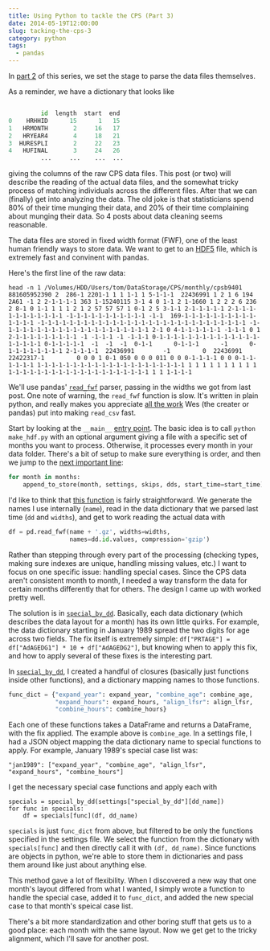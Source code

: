 ```yaml
---
title: Using Python to tackle the CPS (Part 3)
date: 2014-05-19T12:00:00
slug: tacking-the-cps-3
category: python
tags:
  - pandas
---
```


In <a href="http://tomaugspurger.github.io/blog/2014/02/04/tackling%20the%20cps%20(part%202)/">part 2</a> of this series, we set the stage to parse the data files themselves.

As a reminder, we have a dictionary that looks like

```python

         id  length  start  end
0    HRHHID      15      1   15
1   HRMONTH       2     16   17
2   HRYEAR4       4     18   21
3  HURESPLI       2     22   23
4   HUFINAL       3     24   26
         ...     ...    ...  ...
```

giving the columns of the raw CPS data files. This post (or two) will describe the reading of the actual data files, and the somewhat tricky process of matching individuals across the different files. After that we can (finally) get into analyzing the data. The old joke is that statisticians spend 80% of their time munging their data, and 20% of their time complaining about munging their data. So 4 posts about data cleaning seems reasonable.

The data files are stored in fixed width format (FWF), one of the least human friendly ways to store data.
We want to get to an [HDF5](http://www.hdfgroup.org/HDF5/) file, which is extremely fast and convinent with pandas.

Here's the first line of the raw data:

```
head -n 1 /Volumes/HDD/Users/tom/DataStorage/CPS/monthly/cpsb9401
881605952390 2  286-1 2201-1 1 1 1-1 1 5-1-1-1  22436991 1 2 1 6 194 2A61 -1 2 2-1-1-1-1 363 1-15240115 3-1 4 0 1-1 2 1-1660 1 2 2 2 6 236 2 8-1 0 1-1 1 1 1 2 1 2 57 57 57 1 0-1 2 5 3-1-1 2-1-1-1-1-1 2-1-1-1-1-1-1-1-1-1-1-1 -1-1-1-1-1-1-1-1-1-1-1 -1-1  169-1-1-1-1-1-1-1-1-1-1-1-1-1-1 -1-1-1-1-1-1-1-1-1-1-1-1-1-1-1-1-1-1-1-1-1-1-1-1-1-1-1-1-1 -1-1-1-1-1-1-1-1-1-1-1-1-1-1-1-1-1-1-1-1-1 2-1 0 4-1-1-1-1-1-1 -1-1-1 0 1 2-1-1-1-1-1-1-1-1-1 -1 -1-1-1 -1 -1-1-1 0-1-1-1-1-1-1-1-1-1-1-1-1-1-1-1-1-1-1-1 0-1-1-1-1-1  -1  -1  -1  0-1-1      0-1-1-1      -1      0-1-1-1-1-1-1-1-1 2-1-1-1-1  22436991        -1         0  22436991  22422317-1         0 0 0 1 0-1 050 0 0 0 011 0 0 0-1-1-1-1 0 0 0-1-1-1-1-1-1 1-1-1-1-1-1-1-1-1-1-1-1-1-1-1-1-1-1-1-1-1 1 1 1 1 1 1 1 1 1 1 1-1-1-1-1-1-1-1-1-1-1-1-1-1-1-1-1-1-1-1 1 1 1-1-1-1
```

We'll use pandas' [`read_fwf`](http://pandas.pydata.org/pandas-docs/version/0.13.0/generated/pandas.io.parsers.read_fwf.html#pandas.io.parsers.read_fwf) parser, passing in the widths we got from last post.
One note of warning, the `read_fwf` function is slow. It's written in plain python, and really makes you appreciate [all the work](http://wesmckinney.com/blog/?p=543) Wes (the creater or pandas) put into making `read_csv` fast.

Start by looking at the `__main__` [entry point](https://github.com/TomAugspurger/dnwr-zlb/blob/master/data_wrangling/cps_wrangling/panel_construction/make_hdf_store.py#L786). The basic idea is to call `python make_hdf.py` with an optional argument giving a file with a specific set of months you want to process. Otherwise, it processes every month in your data folder. There's a bit of setup to make sure everything is order, and then we jump to the [next important line](https://github.com/TomAugspurger/dnwr-zlb/blob/master/data_wrangling/cps_wrangling/panel_construction/make_hdf_store.py#L813):

```python
for month in months:
    append_to_store(month, settings, skips, dds, start_time=start_time)
```

I'd like to think that [this function](https://github.com/TomAugspurger/dnwr-zlb/blob/master/data_wrangling/cps_wrangling/panel_construction/make_hdf_store.py#L725) is fairly straightforward. We generate the names I use internally (`name`), read in the data dictionary that we parsed last time (`dd` and `widths`), and get to work reading the actual data with

```python
df = pd.read_fwf(name + '.gz', widths=widths,
                 names=dd.id.values, compression='gzip')
```

Rather than stepping through every part of the processing (checking types, making sure indexes are unique, handling missing values, etc.) I want to focus on one specific issue: handling special cases. Since the CPS data aren't consistent month to month, I needed a way transform the data for certain months differently that for others. The design I came up with worked pretty well.

The solution is in [`special_by_dd`](https://github.com/TomAugspurger/dnwr-zlb/blob/master/data_wrangling/cps_wrangling/panel_construction/make_hdf_store.py#L603). Basically, each data dictionary (which describes the data layout for a month) has its own little quirks.
For example, the data dictionary starting in January 1989 spread the two digits for age across two fields. The fix itself is extremely simple: `df["PRTAGE"] = df["AdAGEDG1"] * 10 + df["AdAGEDG2"]`, but knowing when to apply this fix, and how to apply several of these fixes is the interesting part.

In [`special_by_dd`](https://github.com/TomAugspurger/dnwr-zlb/blob/master/data_wrangling/cps_wrangling/panel_construction/make_hdf_store.py#L603), I created a handful of closures (basically just functions inside other functions), and a dictionary mapping names to those functions.

```python
func_dict = {"expand_year": expand_year, "combine_age": combine_age,
             "expand_hours": expand_hours, "align_lfsr": align_lfsr,
             "combine_hours": combine_hours}
```

Each one of these functions takes a DataFrame and returns a DataFrame, with the fix applied. The example above is `combine_age`.
In a settings file, I had a JSON object mapping the data dictionary name to special functions to apply. For example, January 1989's special case list was:

```
"jan1989": ["expand_year", "combine_age", "align_lfsr", "expand_hours", "combine_hours"]
```

I get the necessary special case functions and apply each with

```
specials = special_by_dd(settings["special_by_dd"][dd_name])
for func in specials:
    df = specials[func](df, dd_name)
```

`specials` is just `func_dict` from above, but filtered to be only the functions specified in the settings file.
We select the function from the dictionary with `specials[func]` and then directly call it with `(df, dd_name)`.
Since functions are objects in python, we're able to store them in dictionaries and pass them around like just about anything else.

This method gave a lot of flexibility. When I discovered a new way that one month's layout differed from what I wanted, I simply wrote a function to handle the special case, added it to `func_dict`, and added the new special case to that month's speical case list.

There's a bit more standardization and other boring stuff that gets us to a good place: each month with the same layout. Now we get get to the tricky alignment, which I'll save for another post.

